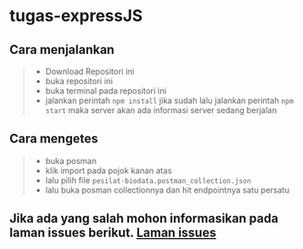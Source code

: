 # tugas-expressJS

## Cara menjalankan
> - Download Repositori ini
> - buka repositori ini
> - buka terminal pada repositori ini
> - jalankan perintah `npm install` jika sudah lalu jalankan perintah `npm start` maka server akan ada informasi server sedang berjalan


## Cara mengetes
> - buka posman
> - klik import pada pojok kanan atas
> - lalu pilih file `pesilat-biodata.postman_collection.json`
> - lalu buka posman collectionnya dan hit endpointnya satu persatu

## Jika ada yang salah mohon informasikan pada laman issues berikut. [Laman issues](https://github.com/MangEs23/tugas-expressJS/issues)